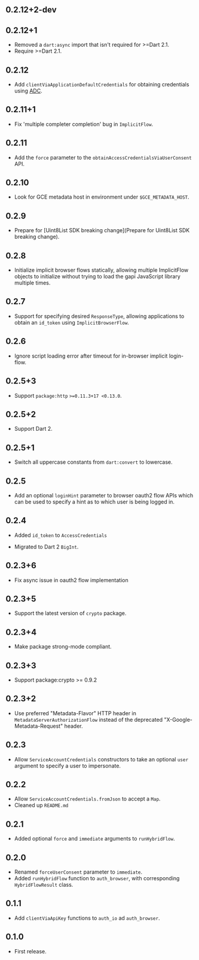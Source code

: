 ## 0.2.12+2-dev

## 0.2.12+1

 * Removed a `dart:async` import that isn't required for \>=Dart 2.1.
 * Require \>=Dart 2.1.

## 0.2.12
 * Add `clientViaApplicationDefaultCredentials` for obtaining credentials using
   [ADC](https://cloud.google.com/docs/authentication/production).

## 0.2.11+1
 * Fix 'multiple completer completion' bug in `ImplicitFlow`.

## 0.2.11
 * Add the `force` parameter to the `obtainAccessCredentialsViaUserConsent` API.

## 0.2.10
 * Look for GCE metadata host in environment under `$GCE_METADATA_HOST`.

## 0.2.9
 * Prepare for [Uint8List SDK breaking change](Prepare for Uint8List SDK breaking change).

## 0.2.8

* Initialize implicit browser flows statically, allowing multiple ImplicitFlow
  objects to initialize without trying to load the gapi JavaScript library
  multiple times.

## 0.2.7

 - Support for specifying desired `ResponseType`, allowing applications to
   obtain an `id_token` using `ImplicitBrowserFlow`.

## 0.2.6

- Ignore script loading error after timeout for in-browser implicit login-flow.

## 0.2.5+3

- Support `package:http` `>=0.11.3+17 <0.13.0`.

## 0.2.5+2

* Support Dart 2.

## 0.2.5+1

* Switch all uppercase constants from `dart:convert` to lowercase.

## 0.2.5

* Add an optional `loginHint` parameter to browser oauth2 flow APIs which can be
  used to specify a hint as to which user is being logged in.

## 0.2.4

* Added `id_token` to `AccessCredentials`

* Migrated to Dart 2 `BigInt`.

## 0.2.3+6

- Fix async issue in oauth2 flow implementation

## 0.2.3+5

- Support the latest version of `crypto` package.

## 0.2.3+4

- Make package strong-mode compliant.

## 0.2.3+3

- Support package:crypto >= 0.9.2

## 0.2.3+2

- Use preferred "Metadata-Flavor" HTTP header in
  `MetadataServerAuthorizationFlow` instead of the deprecated
  "X-Google-Metadata-Request" header.

## 0.2.3

- Allow `ServiceAccountCredentials` constructors to take an optional
  `user` argument to specify a user to impersonate.

## 0.2.2

- Allow `ServiceAccountCredentials.fromJson` to accept a `Map`.
- Cleaned up `README.md`

## 0.2.1
- Added optional `force` and `immediate` arguments to `runHybridFlow`.

## 0.2.0
- Renamed `forceUserConsent` parameter to `immediate`.
- Added `runHybridFlow` function to `auth_browser`, with corresponding
  `HybridFlowResult` class.

## 0.1.1
- Add `clientViaApiKey` functions to `auth_io` ad `auth_browser`.

## 0.1.0
- First release.
